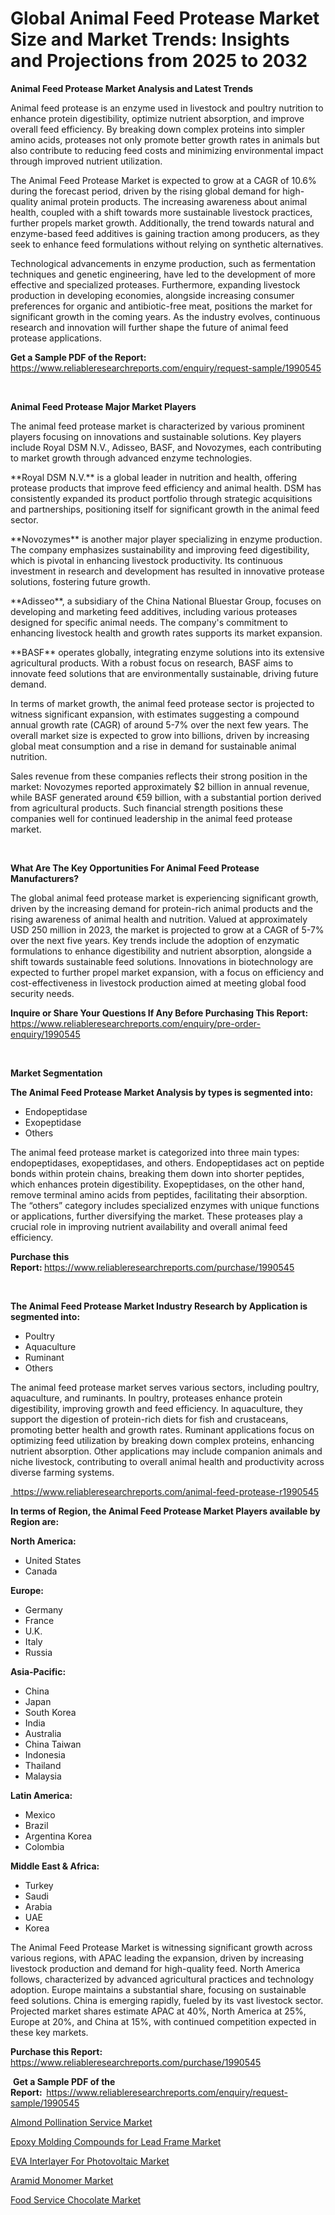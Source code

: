 <p><h1>Global Animal Feed Protease Market Size and Market Trends: Insights and Projections from 2025 to 2032</h1></p><p><strong>Animal Feed Protease Market Analysis and Latest Trends</strong></p>
<p><p>Animal feed protease is an enzyme used in livestock and poultry nutrition to enhance protein digestibility, optimize nutrient absorption, and improve overall feed efficiency. By breaking down complex proteins into simpler amino acids, proteases not only promote better growth rates in animals but also contribute to reducing feed costs and minimizing environmental impact through improved nutrient utilization.</p><p>The Animal Feed Protease Market is expected to grow at a CAGR of 10.6% during the forecast period, driven by the rising global demand for high-quality animal protein products. The increasing awareness about animal health, coupled with a shift towards more sustainable livestock practices, further propels market growth. Additionally, the trend towards natural and enzyme-based feed additives is gaining traction among producers, as they seek to enhance feed formulations without relying on synthetic alternatives.</p><p>Technological advancements in enzyme production, such as fermentation techniques and genetic engineering, have led to the development of more effective and specialized proteases. Furthermore, expanding livestock production in developing economies, alongside increasing consumer preferences for organic and antibiotic-free meat, positions the market for significant growth in the coming years. As the industry evolves, continuous research and innovation will further shape the future of animal feed protease applications.</p></p>
<p><strong>Get a Sample PDF of the Report:&nbsp;</strong> <a href="https://www.reliableresearchreports.com/enquiry/request-sample/1990545?utm_campaign=41&utm_medium=2&utm_source=Github&utm_content=ia&utm_term=05022025&utm_id=animal-feed-protease">https://www.reliableresearchreports.com/enquiry/request-sample/1990545</a></p>
<p>&nbsp;</p>
<p><strong>Animal Feed Protease Major Market Players</strong></p>
<p><p>The animal feed protease market is characterized by various prominent players focusing on innovations and sustainable solutions. Key players include Royal DSM N.V., Adisseo, BASF, and Novozymes, each contributing to market growth through advanced enzyme technologies.</p><p>**Royal DSM N.V.** is a global leader in nutrition and health, offering protease products that improve feed efficiency and animal health. DSM has consistently expanded its product portfolio through strategic acquisitions and partnerships, positioning itself for significant growth in the animal feed sector.</p><p>**Novozymes** is another major player specializing in enzyme production. The company emphasizes sustainability and improving feed digestibility, which is pivotal in enhancing livestock productivity. Its continuous investment in research and development has resulted in innovative protease solutions, fostering future growth.</p><p>**Adisseo**, a subsidiary of the China National Bluestar Group, focuses on developing and marketing feed additives, including various proteases designed for specific animal needs. The company's commitment to enhancing livestock health and growth rates supports its market expansion.</p><p>**BASF** operates globally, integrating enzyme solutions into its extensive agricultural products. With a robust focus on research, BASF aims to innovate feed solutions that are environmentally sustainable, driving future demand.</p><p>In terms of market growth, the animal feed protease sector is projected to witness significant expansion, with estimates suggesting a compound annual growth rate (CAGR) of around 5-7% over the next few years. The overall market size is expected to grow into billions, driven by increasing global meat consumption and a rise in demand for sustainable animal nutrition.</p><p>Sales revenue from these companies reflects their strong position in the market: Novozymes reported approximately $2 billion in annual revenue, while BASF generated around €59 billion, with a substantial portion derived from agricultural products. Such financial strength positions these companies well for continued leadership in the animal feed protease market.</p></p>
<p>&nbsp;</p>
<p><strong>What Are The Key Opportunities For Animal Feed Protease Manufacturers?</strong></p>
<p><p>The global animal feed protease market is experiencing significant growth, driven by the increasing demand for protein-rich animal products and the rising awareness of animal health and nutrition. Valued at approximately USD 250 million in 2023, the market is projected to grow at a CAGR of 5-7% over the next five years. Key trends include the adoption of enzymatic formulations to enhance digestibility and nutrient absorption, alongside a shift towards sustainable feed solutions. Innovations in biotechnology are expected to further propel market expansion, with a focus on efficiency and cost-effectiveness in livestock production aimed at meeting global food security needs.</p></p>
<p><strong>Inquire or Share Your Questions If Any Before Purchasing This Report:</strong> <a href="https://www.reliableresearchreports.com/enquiry/pre-order-enquiry/1990545?utm_campaign=41&utm_medium=2&utm_source=Github&utm_content=ia&utm_term=05022025&utm_id=animal-feed-protease">https://www.reliableresearchreports.com/enquiry/pre-order-enquiry/1990545</a></p>
<p>&nbsp;</p>
<p><strong>Market Segmentation</strong></p>
<p><strong>The Animal Feed Protease Market Analysis by types is segmented into:</strong></p>
<p><ul><li>Endopeptidase</li><li>Exopeptidase</li><li>Others</li></ul></p>
<p><p>The animal feed protease market is categorized into three main types: endopeptidases, exopeptidases, and others. Endopeptidases act on peptide bonds within protein chains, breaking them down into shorter peptides, which enhances protein digestibility. Exopeptidases, on the other hand, remove terminal amino acids from peptides, facilitating their absorption. The “others” category includes specialized enzymes with unique functions or applications, further diversifying the market. These proteases play a crucial role in improving nutrient availability and overall animal feed efficiency.</p></p>
<p><strong>Purchase this Report:&nbsp;</strong><a href="https://www.reliableresearchreports.com/purchase/1990545?utm_campaign=41&utm_medium=2&utm_source=Github&utm_content=ia&utm_term=05022025&utm_id=animal-feed-protease">https://www.reliableresearchreports.com/purchase/1990545</a></p>
<p>&nbsp;</p>
<p><strong>The Animal Feed Protease Market Industry Research by Application is segmented into:</strong></p>
<p><ul><li>Poultry</li><li>Aquaculture</li><li>Ruminant</li><li>Others</li></ul></p>
<p><p>The animal feed protease market serves various sectors, including poultry, aquaculture, and ruminants. In poultry, proteases enhance protein digestibility, improving growth and feed efficiency. In aquaculture, they support the digestion of protein-rich diets for fish and crustaceans, promoting better health and growth rates. Ruminant applications focus on optimizing feed utilization by breaking down complex proteins, enhancing nutrient absorption. Other applications may include companion animals and niche livestock, contributing to overall animal health and productivity across diverse farming systems.</p></p>
<p><a href="https://www.reliableresearchreports.com/animal-feed-protease-r1990545?utm_campaign=41&utm_medium=2&utm_source=Github&utm_content=ia&utm_term=05022025&utm_id=animal-feed-protease">&nbsp;https://www.reliableresearchreports.com/animal-feed-protease-r1990545</a></p>
<p><strong>In terms of Region, the Animal Feed Protease Market Players available by Region are:</strong></p>
<p>
    <p> <strong> North America: </strong>
        <ul>
            <li>United States</li>
            <li>Canada</li>
        </ul>
        </p> 
    <p> <strong> Europe: </strong>
        <ul>
            <li>Germany</li>
            <li>France</li>
            <li>U.K.</li>
            <li>Italy</li>
            <li>Russia</li>
        </ul>
        </p> 
    <p> <strong> Asia-Pacific: </strong>
        <ul>
            <li>China</li>
            <li>Japan</li>
            <li>South Korea</li>
            <li>India</li>
            <li>Australia</li>
            <li>China Taiwan</li>
            <li>Indonesia</li>
            <li>Thailand</li>
            <li>Malaysia</li>
        </ul>
        </p> 
    <p> <strong> Latin America: </strong>
        <ul>
            <li>Mexico</li>
            <li>Brazil</li>
            <li>Argentina Korea</li>
            <li>Colombia</li>
        </ul>
        </p> 
    <p> <strong> Middle East & Africa: </strong>
        <ul>
            <li>Turkey</li>
            <li>Saudi</li>
            <li>Arabia</li>
            <li>UAE</li>
            <li>Korea</li>
        </ul>
    </p>
    </p>
<p><p>The Animal Feed Protease Market is witnessing significant growth across various regions, with APAC leading the expansion, driven by increasing livestock production and demand for high-quality feed. North America follows, characterized by advanced agricultural practices and technology adoption. Europe maintains a substantial share, focusing on sustainable feed solutions. China is emerging rapidly, fueled by its vast livestock sector. Projected market shares estimate APAC at 40%, North America at 25%, Europe at 20%, and China at 15%, with continued competition expected in these key markets.</p></p>
<p><strong>Purchase this Report: </strong><a href="https://www.reliableresearchreports.com/purchase/1990545?utm_campaign=41&utm_medium=2&utm_source=Github&utm_content=ia&utm_term=05022025&utm_id=animal-feed-protease">https://www.reliableresearchreports.com/purchase/1990545</a></p>
<p>&nbsp;<strong>Get a Sample PDF of the Report:&nbsp;&nbsp;</strong><a href="https://www.reliableresearchreports.com/enquiry/request-sample/1990545?utm_campaign=41&utm_medium=2&utm_source=Github&utm_content=ia&utm_term=05022025&utm_id=animal-feed-protease">https://www.reliableresearchreports.com/enquiry/request-sample/1990545</a></p>
<p><strong></strong></p>
<p><p><a href="https://github.com/philaphindo/Market-Research-Report-List-1/blob/main/almond-pollination-service-market.md?utm_campaign=41&utm_medium=2&utm_source=Github&utm_content=ia&utm_term=05022025&utm_id=animal-feed-protease">Almond Pollination Service Market</a></p><p><a href="https://github.com/janraimondo83/Market-Research-Report-List-1/blob/main/epoxy-molding-compounds-for-lead-frame-market.md?utm_campaign=41&utm_medium=2&utm_source=Github&utm_content=ia&utm_term=05022025&utm_id=animal-feed-protease">Epoxy Molding Compounds for Lead Frame Market</a></p><p><a href="https://github.com/techerghalim/Market-Research-Report-List-1/blob/main/eva-interlayer-for-photovoltaic-market.md?utm_campaign=41&utm_medium=2&utm_source=Github&utm_content=ia&utm_term=05022025&utm_id=animal-feed-protease">EVA Interlayer For Photovoltaic Market</a></p><p><a href="https://github.com/sholympia197070/Market-Research-Report-List-1/blob/main/aramid-monomer-market.md?utm_campaign=41&utm_medium=2&utm_source=Github&utm_content=ia&utm_term=05022025&utm_id=animal-feed-protease">Aramid Monomer Market</a></p><p><a href="https://github.com/kbollin866/Market-Research-Report-List-1/blob/main/food-service-chocolate-market.md?utm_campaign=41&utm_medium=2&utm_source=Github&utm_content=ia&utm_term=05022025&utm_id=animal-feed-protease">Food Service Chocolate Market</a></p></p>